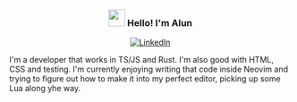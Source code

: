 <!-- Heading -->
<h3 align="center"><img src = "https://raw.githubusercontent.com/MartinHeinz/MartinHeinz/master/wave.gif" width = 30px> Hello! I'm Alun</h3>
<div align="center">
<a href="https://www.linkedin.com/in/dennis-hartrampf"><img src="https://img.shields.io/badge/LinkedIn--_.svg?style=social&logo=linkedin" alt="LinkedIn"></a>
</div>

 I'm a developer that works in TS/JS and Rust. I'm also good with HTML, CSS and testing. I'm currently enjoying writing that code inside Neovim and trying to figure out how to make it into my perfect editor, picking up some Lua along yhe way.
